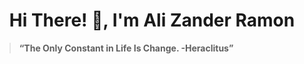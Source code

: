 <h1 align="center">Hi There! 👋, I'm Ali Zander Ramon</h1>


> **“The Only Constant in Life Is Change.    -Heraclitus”**


<!---
Galaxiplan/Galaxiplan is a ✨ special ✨ repository because its `README.md` (this file) appears on your GitHub profile.
You can click the Preview link to take a look at your changes.
--->
